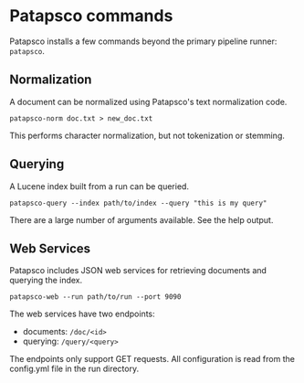 # Patapsco commands
Patapsco installs a few commands beyond the primary pipeline runner: `patapsco`.

## Normalization
A document can be normalized using Patapsco's text normalization code.

```commandline
patapsco-norm doc.txt > new_doc.txt
```
This performs character normalization, but not tokenization or stemming.

## Querying
A Lucene index built from a run can be queried.

```commandline
patapsco-query --index path/to/index --query "this is my query"
```
There are a large number of arguments available. See the help output.

## Web Services
Patapsco includes JSON web services for retrieving documents and querying the index.

```commandline
patapsco-web --run path/to/run --port 9090
```
The web services have two endpoints:
 * documents: `/doc/<id>`
 * querying: `/query/<query>`

The endpoints only support GET requests.
All configuration is read from the config.yml file in the run directory.

